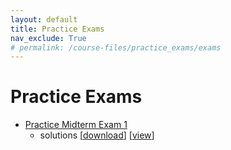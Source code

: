 ```yaml
---
layout: default
title: Practice Exams
nav_exclude: True
# permalink: /course-files/practice_exams/exams
---
```


# Practice Exams
* <a href="https://docs.google.com/document/d/18cdPn7zgLfXfSvB39l7q3qDDjxpcO1ummxiwB-0Rszo/edit?usp=sharing" target="_blank">Practice Midterm Exam 1 <i class="fas fa-external-link-alt"></i></a>
  * solutions [[download](midterm_exam1_answers.py)] [[view](https://github.com/eecs110/winter2019/blob/master/course-files/practice_exams/midterm_exam1_answers.py)]